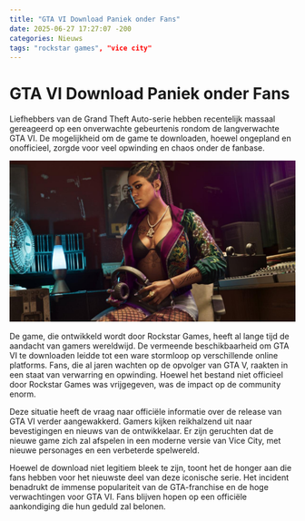 ```yaml
---
title: "GTA VI Download Paniek onder Fans"
date: 2025-06-27 17:27:07 -200
categories: Nieuws
tags: "rockstar games", "vice city"
---
```


# GTA VI Download Paniek onder Fans

Liefhebbers van de Grand Theft Auto-serie hebben recentelijk massaal gereageerd op een onverwachte gebeurtenis rondom de langverwachte GTA VI. De mogelijkheid om de game te downloaden, hoewel ongepland en onofficieel, zorgde voor veel opwinding en chaos onder de fanbase.

![GTA VI Fans in Afwachting](/assets/images/1200/Real_Dimez_01.jpg)

De game, die ontwikkeld wordt door Rockstar Games, heeft al lange tijd de aandacht van gamers wereldwijd. De vermeende beschikbaarheid om GTA VI te downloaden leidde tot een ware stormloop op verschillende online platforms. Fans, die al jaren wachten op de opvolger van GTA V, raakten in een staat van verwarring en opwinding. Hoewel het bestand niet officieel door Rockstar Games was vrijgegeven, was de impact op de community enorm.

Deze situatie heeft de vraag naar officiële informatie over de release van GTA VI verder aangewakkerd. Gamers kijken reikhalzend uit naar bevestigingen en nieuws van de ontwikkelaar. Er zijn geruchten dat de nieuwe game zich zal afspelen in een moderne versie van Vice City, met nieuwe personages en een verbeterde spelwereld.

Hoewel de download niet legitiem bleek te zijn, toont het de honger aan die fans hebben voor het nieuwste deel van deze iconische serie. Het incident benadrukt de immense populariteit van de GTA-franchise en de hoge verwachtingen voor GTA VI. Fans blijven hopen op een officiële aankondiging die hun geduld zal belonen.